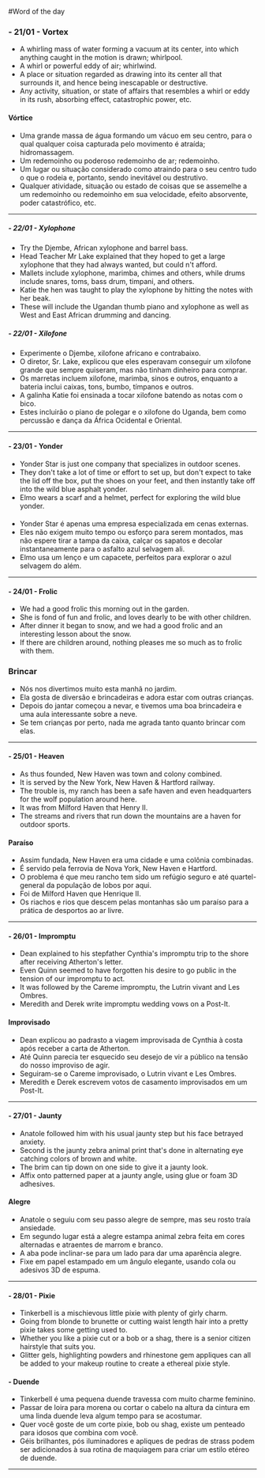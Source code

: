 #Word of the day

### - 21/01 - Vortex
- A whirling mass of water forming a vacuum at its center, into which anything caught in the motion is drawn; whirlpool.
- A whirl or powerful eddy of air; whirlwind.
- A place or situation regarded as drawing into its center all that surrounds it, and hence being inescapable or destructive.
- Any activity, situation, or state of affairs that resembles a whirl or eddy in its rush, absorbing effect, catastrophic power, etc.

#### Vórtice
- Uma grande massa de água formando um vácuo em seu centro, para o qual qualquer coisa capturada pelo movimento é atraída;  hidromassagem.
- Um redemoinho ou poderoso redemoinho de ar;  redemoinho.
- Um lugar ou situação considerado como atraindo para o seu centro tudo o que o rodeia e, portanto, sendo inevitável ou destrutivo.
- Qualquer atividade, situação ou estado de coisas que se assemelhe a um redemoinho ou redemoinho em sua velocidade, efeito absorvente, poder catastrófico, etc.

---

##### - 22/01 - Xylophone

- Try the Djembe, African xylophone and barrel bass.
- Head Teacher Mr Lake explained that they hoped to get a large xylophone that they had always wanted, but could n't afford.
- Mallets include xylophone, marimba, chimes and others, while drums include snares, toms, bass drum, timpani, and others.
- Katie the hen was taught to play the xylophone by hitting the notes with her beak.
- These will include the Ugandan thumb piano and xylophone as well as West and East African drumming and dancing.

##### - 22/01 - Xilofone

 - Experimente o Djembe, xilofone africano e contrabaixo.
 - O diretor, Sr. Lake, explicou que eles esperavam conseguir um xilofone grande que sempre quiseram, mas não tinham dinheiro para comprar.
 - Os marretas incluem xilofone, marimba, sinos e outros, enquanto a bateria inclui caixas, tons, bumbo, tímpanos e outros.
 - A galinha Katie foi ensinada a tocar xilofone batendo as notas com o bico.
 - Estes incluirão o piano de polegar e o xilofone do Uganda, bem como percussão e dança da África Ocidental e Oriental.

---

#### - 23/01 - Yonder

- Yonder Star is just one company that specializes in outdoor scenes.
- They don't take a lot of time or effort to set up, but don't expect to take the lid off the box, put the shoes on your feet, and then instantly take off into the wild blue asphalt yonder.
- Elmo wears a scarf and a helmet, perfect for exploring the wild blue yonder.

####

- Yonder Star é apenas uma empresa especializada em cenas externas.
 - Eles não exigem muito tempo ou esforço para serem montados, mas não espere tirar a tampa da caixa, calçar os sapatos e decolar instantaneamente para o asfalto azul selvagem ali.
 - Elmo usa um lenço e um capacete, perfeitos para explorar o azul selvagem do além.

---

#### - 24/01 - Frolic

- We had a good frolic this morning out in the garden.
- She is fond of fun and frolic, and loves dearly to be with other children.
- After dinner it began to snow, and we had a good frolic and an interesting lesson about the snow.
- If there are children around, nothing pleases me so much as to frolic with them.

### Brincar

- Nós nos divertimos muito esta manhã no jardim.
 - Ela gosta de diversão e brincadeiras e adora estar com outras crianças.
 - Depois do jantar começou a nevar, e tivemos uma boa brincadeira e uma aula interessante sobre a neve.
 - Se tem crianças por perto, nada me agrada tanto quanto brincar com elas.

---

#### - 25/01 - Heaven

- As thus founded, New Haven was town and colony combined.
- It is served by the New York, New Haven & Hartford railway.
- The trouble is, my ranch has been a safe haven and even headquarters for the wolf population around here.
- It was from Milford Haven that Henry II.
- The streams and rivers that run down the mountains are a haven for outdoor sports.

#### Paraíso

- Assim fundada, New Haven era uma cidade e uma colônia combinadas.
 - É servido pela ferrovia de Nova York, New Haven e Hartford.
 - O problema é que meu rancho tem sido um refúgio seguro e até quartel-general da população de lobos por aqui.
 - Foi de Milford Haven que Henrique II.
 - Os riachos e rios que descem pelas montanhas são um paraíso para a prática de desportos ao ar livre.

---

#### - 26/01 - Impromptu

- Dean explained to his stepfather Cynthia's impromptu trip to the shore after receiving Atherton's letter.
- Even Quinn seemed to have forgotten his desire to go public in the tension of our impromptu to act.
- It was followed by the Careme impromptu, the Lutrin vivant and Les Ombres.
- Meredith and Derek write impromptu wedding vows on a Post-It.

#### Improvisado

 - Dean explicou ao padrasto a viagem improvisada de Cynthia à costa após receber a carta de Atherton.
 - Até Quinn parecia ter esquecido seu desejo de vir a público na tensão do nosso improviso de agir.
 - Seguiram-se o Careme improvisado, o Lutrin vivant e Les Ombres.
 - Meredith e Derek escrevem votos de casamento improvisados em um Post-It.

---

#### - 27/01 - Jaunty

- Anatole followed him with his usual jaunty step but his face betrayed anxiety.
- Second is the jaunty zebra animal print that's done in alternating eye catching colors of brown and white.
- The brim can tip down on one side to give it a jaunty look.
- Affix onto patterned paper at a jaunty angle, using glue or foam 3D adhesives.

#### Alegre

 - Anatole o seguiu com seu passo alegre de sempre, mas seu rosto traía ansiedade.
 - Em segundo lugar está a alegre estampa animal zebra feita em cores alternadas e atraentes de marrom e branco.
 - A aba pode inclinar-se para um lado para dar uma aparência alegre.
 - Fixe em papel estampado em um ângulo elegante, usando cola ou adesivos 3D de espuma.

 ---

#### - 28/01 - Pixie

- Tinkerbell is a mischievous little pixie with plenty of girly charm.
- Going from blonde to brunette or cutting waist length hair into a pretty pixie takes some getting used to.
- Whether you like a pixie cut or a bob or a shag, there is a senior citizen hairstyle that suits you.
- Glitter gels, highlighting powders and rhinestone gem appliques can all be added to your makeup routine to create a ethereal pixie style.

#### - Duende

 - Tinkerbell é uma pequena duende travessa com muito charme feminino.
 - Passar de loira para morena ou cortar o cabelo na altura da cintura em uma linda duende leva algum tempo para se acostumar.
 - Quer você goste de um corte pixie, bob ou shag, existe um penteado para idosos que combina com você.
 - Géis brilhantes, pós iluminadores e apliques de pedras de strass podem ser adicionados à sua rotina de maquiagem para criar um estilo etéreo de duende.

---
